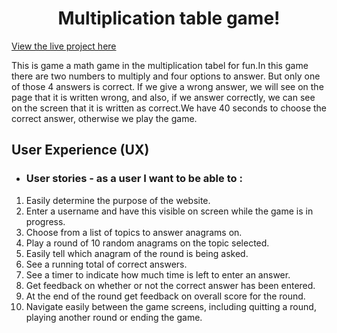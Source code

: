<h1 align="center">Multiplication table game!</h1>

[View the live project here](https://samirakeykha.github.io/Happy-Games-/)

This is game a math game in the multiplication tabel for fun.In this game there are two numbers to multiply and four options to answer. But only one of those 4 answers is correct. If we give a wrong answer, we will see on the page that it is written wrong, and also, if we answer correctly, we can see on the screen that it is written as correct.We have 40 seconds to choose the correct answer, otherwise we play the game.
## User Experience (UX)

-   ### User stories - as a user I want to be able to :

1. Easily determine the purpose of the website.
2. Enter a username and have this visible on screen while the game is in progress.
3. Choose from a list of topics to answer anagrams on.
4. Play a round of 10 random anagrams on the topic selected.
5. Easily tell which anagram of the round is being asked.
6. See a running total of correct answers.
7. See a timer to indicate how much time is left to enter an answer.
8. Get feedback on whether or not the correct answer has been entered.
9. At the end of the round get feedback on overall score for the round.
10. Navigate easily between the game screens, including quitting a round, playing another round or ending the game.


